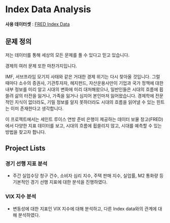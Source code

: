 # Index Data Analysis

**사용 데이터셋** : [FRED Index Data](https://fred.stlouisfed.org/)

## 문제 정의
저는 데이터를 통해 세상의 모든 문제를 풀 수 있다고 믿고 있습니다.

경제의 여러 문제 또한 마찬가지입니다. 

IMF, 서브프라임 모기지 사태와 같은 거대한 경제 위기는 다시 찾아올 것입니다. 
그럴 때마다 소수의 증권사, 기관투자자, 헤지펀드, 자산운용사만이 기업과 국가 정책에 대한 내부 정보를 미리 알고 시대의 변화에 미리 대처해왔으나,
일반인들은 시대의 흐름에 휩쓸려 삶의 터전을 잃거나, 가족을 잃거나 심지어 본인마저 잃어왔습니다.
경제학에 전문적인 지식이 없더라도, 기밀 정보를 알지 못하더라도 시대의 흐름을 읽어낼 수 있는 힌트는 이미 존재한다고 생각합니다.

이 프로젝트에서는 세인트 루이스 연방 준비 은행이 제공하는 데이터 보물 창고(FRED)에서 다양한 지표 데이터를 보고, 
시대의 흐름에 휩쓸리지 않고, 시대를 예측할 수 있는 방법을 찾고자 합니다.

## Project Lists

### 경기 선행 지표 분석
- 주간 실업수당 청구 건수, 소비자 심리 지수, 주택 판매 지수, 실업률, M2 통화량 등 기본적인 경기 선행 지표에 대한 분석을 진행하였다.

### VIX 지수 분석
- 변동성에 대한 지표인 VIX 지수에 대해 분석하고, 다른 Index data와의 관계에 대해 분석하였다.

### 
